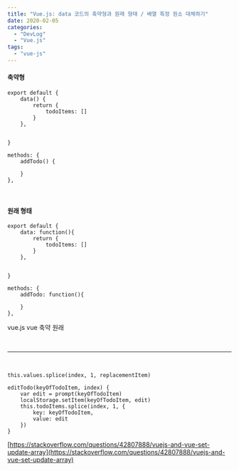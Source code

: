 ```yaml
---
title: "Vue.js: data 코드의 축약형과 원래 형태 / 배열 특정 원소 대체하기"
date: 2020-02-05
categories: 
  - "DevLog"
  - "Vue.js"
tags: 
  - "vue-js"
---
```


#### 축약형

```
export default {
    data() {
        return {
            todoItems: []
        }
    },
    

}
```

```
methods: {
    addTodo() {
        
    }
},
```

 

#### 원래 형태

```
export default {
    data: function(){
        return {
            todoItems: []
        }
    },
    

}
```

```
methods: {
    addTodo: function(){
        
    }
},
```

vue.js vue 축약 원래

 

* * *

 

```
this.values.splice(index, 1, replacementItem)
```

```
editTodo(keyOfTodoItem, index) {
    var edit = prompt(keyOfTodoItem)
    localStorage.setItem(keyOfTodoItem, edit)
    this.todoItems.splice(index, 1, {
        key: keyOfTodoItem,
        value: edit
    })
}
```

[https://stackoverflow.com/questions/42807888/vuejs-and-vue-set-update-array](https://stackoverflow.com/questions/42807888/vuejs-and-vue-set-update-array)
